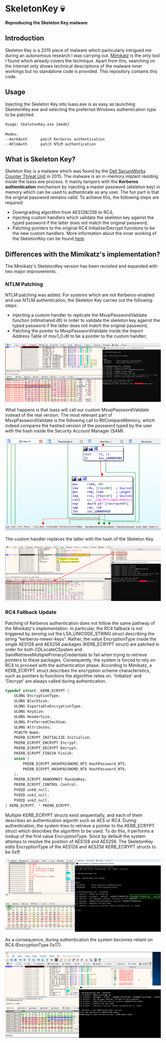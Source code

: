 # SkeletonKey 💀
__Reproducing the Skeleton Key malware__

## Introduction
Skeleton Key is a 2015 piece of malware which particularly intrigued me during an autonomous research I was carrying out. [Mimikatz](https://github.com/gentilkiwi/mimikatz) is the only tool I found which already covers the technique. Apart from this, searching on the Internet only shows technical descriptions of the malware inner workings but no standalone code is provided. This repository contains this code.

## Usage
Injecting the Skeleton Key into lsass.exe is as easy as launching SkeletonKey.exe and selecting the preferred Windows authentication type to be patched.

```
Usage: SkeletonKey.exe {mode}

Modes:
--KerbAuth      patch Kerberos authentication
--NtlmAuth      patch NTLM authentication
```

## What is Skeleton Key?
Skeleton Key is a malware which was found by the [Dell SecureWorks Counter Threat Unit](https://www.secureworks.com/research/skeleton-key-malware-analysis) in 2015. The malware is an in-memory implant residing inside the lsass.exe process. It mainly tampers with the __Kerberos authentication__ mechanism by injecting a master password (skeleton key) in memory which can be used to authenticate as any user. The fun part is that the original password remains valid. To achieve this, the following steps are required:
- Downgrading algorithm from AES128/256 to RC4;
- Injecting custom handlers which validate the skeleton key against the typed password if the latter does not match the original password;
- Patching pointers to the original RC4 Initialize/Decrypt functions to be the new custom handlers.
More information about the inner working of the SkeletonKey can be found [here](https://www.virusbulletin.com/uploads/pdf/magazine/2016/vb201601-skeleton-key.pdf).

## Differences with the Mimikatz's implementation?
The Mimikatz's SkeletonKey version has been revisited and expanded with two major improvements. 

### NTLM Patching
NTLM patching was added. For systems which are not Kerberos-enabled and use NTLM authentication, the Skeleton Key carries out the following steps:
- Injecting a custom handler to replicate the MsvpPasswordValidate function (ntlmshared.dll) in order to validate the skeleton key against the typed password if the latter does not match the original password;
- Patching the pointer to MsvpPasswordValidate inside the Import Address Table of msv1_0.dll to be a pointer to the custom handler;

![](pictures/ntlm_auth.png)

What happens is that lsass will call our custom MsvpPasswordValidate instead of the real version. The most relevant part of MsvpPasswordValidate is the following call to RtlCompareMemory, which indeed compares the hashed version of the password typed by the user with the hash inside the Security Account Manager (SAM). 

![](pictures/compare_hashes.png)

The custom handler replaces the latter with the hash of the Skeleton Key.

![](pictures/compare.png)


### RC4 Fallback Update
Patching of Kerberos authentication does not follow the same pathway of the Mimikatz's implementation. In particular, the RC4 fallback is not triggered by zeroing out the LSA_UNICODE_STRING struct describing the string "kerberos-newer-keys". Rather, the value EncryptionType inside the single AES128 and AES256 packages (KERB_ECRYPT struct) are patched in order for both CDLocateCSystem and SamIRetrieveMultiplePrimaryCredentials to fail when trying to retrieve pointers to these packages. Consequently, the system is forced to rely on RC4 to proceed with the authentication phase. According to Mimikatz, a KERB_ECRYPT struct describes the encryption scheme characteristics, such as pointers to functions the algorithm relies on. 'Initialize' and 'Decrypt' are always called during authentication.


```c
typedef struct _KERB_ECRYPT {
	ULONG EncryptionType;
	ULONG BlockSize;
	ULONG ExportableEncryptionType;
	ULONG KeySize;
	ULONG HeaderSize;
	ULONG PreferredCheckSum;
	ULONG Attributes;
	PCWSTR Name;
	PKERB_ECRYPT_INITIALIZE Initialize;
	PKERB_ECRYPT_ENCRYPT Encrypt;
	PKERB_ECRYPT_DECRYPT Decrypt;
	PKERB_ECRYPT_FINISH Finish;
	union {
		PKERB_ECRYPT_HASHPASSWORD_NT5 HashPassword_NT5;
		PKERB_ECRYPT_HASHPASSWORD_NT6 HashPassword_NT6;
	};
	PKERB_ECRYPT_RANDOMKEY RandomKey;
	PKERB_ECRYPT_CONTROL Control;
	PVOID unk0_null;
	PVOID unk1_null;
	PVOID unk2_null;
} KERB_ECRYPT, * PKERB_ECRYPT;
```

Multiple KERB_ECRYPT structs exist sequentially, and each of them describes an authentication algorith such as AES or RC4. During authentication, the system tries to retrieve a pointer to the KERB_ECRYPT struct which describes the algorithm to be used. To do this, it performs a lookup of the first value EncryptionType. Since by default the system attemps to resolve the position of AES128 and AES256. The SkeletonKey edits EncryptionType of the AES128 and AES256 KERB_ECRYPT structs to be 0xff.

![](pictures/aes256_patched.png)

As a consequence, during authentication the system becomes reliant on RC4 (EncryptionType 0x17).

![](pictures/rc4_fallback.png)
